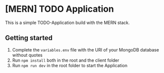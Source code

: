 # [MERN] TODO Application
This is a simple TODO-Application build with the MERN stack.

## Getting started


1.  Complete the `variables.env` file with the URI of your MongoDB database without quotes
1.  Run `npm install` both in the root and the client folder
1.  Run `npm run dev` in the root folder to start the Application
